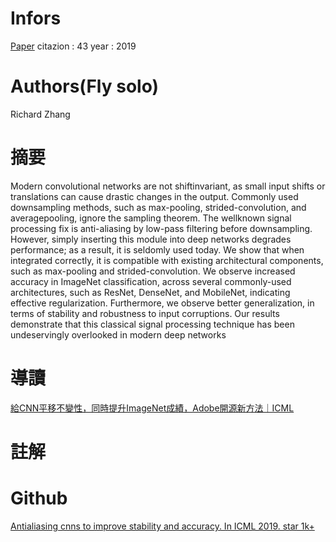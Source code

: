 # Infors
[Paper](https://arxiv.org/pdf/1904.11486.pdf)
citazion : 43
year : 2019

# Authors(Fly solo)

Richard Zhang 

# 摘要
Modern convolutional networks are not shiftinvariant, as small input shifts or translations
can cause drastic changes in the output. Commonly used downsampling methods, such as
max-pooling, strided-convolution, and averagepooling, ignore the sampling theorem. The wellknown signal processing fix is anti-aliasing by
low-pass filtering before downsampling. However, simply inserting this module into deep networks degrades performance; as a result, it is
seldomly used today. We show that when integrated correctly, it is compatible with existing architectural components, such as max-pooling and
strided-convolution. We observe increased accuracy in ImageNet classification, across several
commonly-used architectures, such as ResNet,
DenseNet, and MobileNet, indicating effective
regularization. Furthermore, we observe better
generalization, in terms of stability and robustness to input corruptions. Our results demonstrate
that this classical signal processing technique has
been undeservingly overlooked in modern deep
networks
# 導讀
[給CNN平移不變性，同時提升ImageNet成績，Adobe開源新方法｜ICML](https://kknews.cc/zh-tw/tech/klrvqjr.html)

# 註解

# Github
[Antialiasing cnns to improve stability and accuracy. In ICML 2019. star 1k+](https://github.com/adobe/antialiased-cnns)
